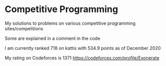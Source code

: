 # Competitive Programming
My solutions to problems on various competitive programming sites/competitions

Some are explained in a comment in the code

I am currently ranked 718 on kattis with 534.9 points as of December 2020

My rating on Codeforces is 1371 https://codeforces.com/profile/Exonerate
